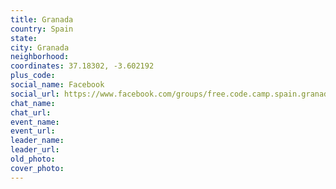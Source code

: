 ```yaml
---
title: Granada
country: Spain
state: 
city: Granada
neighborhood: 
coordinates: 37.18302, -3.602192
plus_code:
social_name: Facebook
social_url: https://www.facebook.com/groups/free.code.camp.spain.granada
chat_name:
chat_url:
event_name:
event_url:
leader_name:
leader_url:
old_photo: 
cover_photo:
---
```

